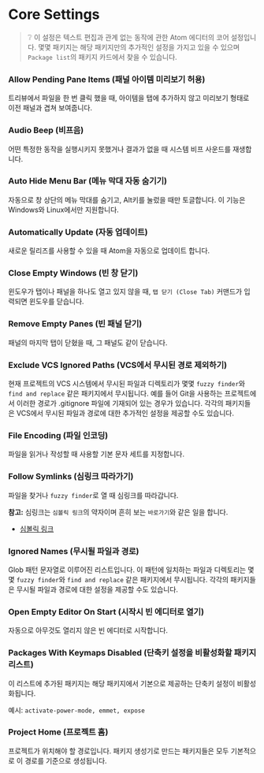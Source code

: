 # Core Settings

> :grey_question: 이 설정은 텍스트 편집과 관계 없는 동작에 관한 Atom 에디터의 코어
> 설정입니다. 몇몇 패키지는 해당 패키지만의 추가적인 설정을 가지고 있을 수 있으며
> `Package list`의 패키지 카드에서 찾을 수 있습니다.

### Allow Pending Pane Items (패널 아이템 미리보기 허용)

트리뷰에서 파일을 한 번 클릭 했을 때, 아이템을 탭에 추가하지 않고 미리보기 형태로 이전
패널과 겹쳐 보여줍니다.

### Audio Beep (비프음)

어떤 특정한 동작을 실행시키지 못했거나 결과가 없을 때 시스템 비프 사운드를 재생합니다.

### Auto Hide Menu Bar (메뉴 막대 자동 숨기기)

자동으로 창 상단의 메뉴 막대를 숨기고, Alt키를 눌렀을 때만 토글합니다. 이 기능은
Windows와 Linux에서만 지원합니다.

### Automatically Update (자동 업데이트)

새로운 릴리즈를 사용할 수 있을 때 Atom을 자동으로 업데이트 합니다.

### Close Empty Windows (빈 창 닫기)

윈도우가 탭이나 패널을 하나도 열고 있지 않을 때, `탭 닫기 (Close Tab)` 커맨드가
입력되면 윈도우를 닫습니다.

### Remove Empty Panes (빈 패널 닫기)

패널의 마지막 탭이 닫혔을 때, 그 패널도 같이 닫습니다.

### Exclude VCS Ignored Paths (VCS에서 무시된 경로 제외하기)

현재 프로젝트의 VCS 시스템에서 무시된 파일과 디렉토리가 몇몇 `fuzzy finder`와
`find and replace` 같은 패키지에서 무시됩니다. 예를 들어 Git을 사용하는 프로젝트에서
이러한 경로가 .gitignore 파일에 기재되어 있는 경우가 있습니다. 각각의 패키지들은
VCS에서 무시된 파일과 경로에 대한 추가적인 설정을 제공할 수도 있습니다.

### File Encoding (파일 인코딩)

파일을 읽거나 작성할 때 사용할 기본 문자 세트를 지정합니다.

### Follow Symlinks (심링크 따라가기)

파일을 찾거나 `fuzzy finder`로 열 때 심링크를 따라갑니다.

**참고:** 심링크는 `심볼릭 링크`의 약자이며 흔히 보는 `바로가기`와 같은 일을 합니다.

* [심볼릭 링크](https://ko.wikipedia.org/wiki/%EC%8B%AC%EB%B3%BC%EB%A6%AD_%EB%A7%81%ED%81%AC)

### Ignored Names (무시될 파일과 경로)

Glob 패턴 문자열로 이루어진 리스트입니다. 이 패턴에 일치하는 파일과 디렉토리는 몇몇
`fuzzy finder`와 `find and replace` 같은 패키지에서 무시됩니다. 각각의 패키지들은
무시될 파일과 경로에 대한 설정을 제공할 수도 있습니다.

### Open Empty Editor On Start (시작시 빈 에디터로 열기)

자동으로 아무것도 열리지 않은 빈 에디터로 시작합니다.

### Packages With Keymaps Disabled (단축키 설정을 비활성화할 패키지 리스트)

이 리스트에 추가된 패키지는 해당 패키지에서 기본으로 제공하는 단축키 설정이
비활성화됩니다.

예시: `activate-power-mode, emmet, expose`

### Project Home (프로젝트 홈)

프로젝트가 위치해야 할 경로입니다. 패키지 생성기로 만드는 패키지들은 모두 기본적으로
이 경로를 기준으로 생성됩니다.

